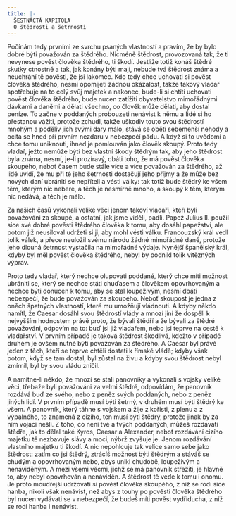 ```yaml
---
title: |-
  ŠESTNÁCTÁ KAPITOLA
  O štědrosti a šetrnosti
---
```


Počínám tedy prvními ze svrchu psaných vlastností a pravím, že by bylo dobré býti považován za štědrého. Nicméně štědrost, provozovaná tak, že ti nevynese pověst člověka štědrého, ti škodí. Jestliže totiž konáš štědré skutky ctnostně a tak, jak konány býti mají, nebude tvá štědrost známa a neuchrání tě pověsti, že jsi lakomec. Kdo tedy chce uchovati si pověst člověka štědrého, nesmí opomíjeti žádnou okázalost, takže takový vladař spotřebuje na to celý svůj majetek a nakonec, bude-li si chtíti uchovati pověst člověka štědrého, bude nucen zatížiti obyvatelstvo mimořádnými dávkami a daněmi a dělati všechno, co člověk může dělati, aby dostal peníze. To začne v poddaných probouzeti nenávist k němu a lidé si ho přestanou vážiti, protože zchudl, takže uškodiv touto svou štědrostí mnohým a poděliv jich svými dary málo, stává se obětí sebemenší nehody a ocitá se hned při prvním nezdaru v nebezpečí pádu. A když si to uvědomí a chce tomu uniknouti, ihned je pomlouván jako člověk skoupý. Proto tedy vladař, ježto nemůže býti bez vlastní škody štědrým tak, aby jeho štědrost byla známa, nesmí, je-li prozíravý, dbáti toho, že má pověst člověka skoupého, neboť časem bude stále více a více považován za štědrého, až lidé uvidí, že mu při té jeho šetrnosti dostačují jeho příjmy a že může bez nových daní ubrániti se nepříteli a vésti války: tak totiž bude štědrý ke všem těm, kterým nic nebere, a těch je nesmírně mnoho, a skoupý k těm, kterým nic nedává, a těch je málo.

Za našich časů vykonali veliké věci jenom takoví vladaři, kteří byli považováni za skoupé, a ostatní, jak jsme viděli, padli. Papež Julius II. použil sice své dobré pověsti štědrého člověka k tomu, aby dosáhl papežství, ale potom již neusiloval udržeti si ji, aby mohl vésti válku. Francouzský král vedl tolik válek, a přece neuložil svému národu žádné mimořádné daně, protože jeho dlouhá šetrnost vystačila na mimořádné výdaje. Nynější španělský král, kdyby byl měl pověst člověka štědrého, nebyl by podnikl tolik vítězných výprav.

Proto tedy vladař, který nechce olupovati poddané, který chce míti možnost ubrániti se, který se nechce státi chuďasem a člověkem opovrhovaným a nechce býti donucen k tomu, aby se stal loupeživým, nesmí dbáti nebezpečí, že bude považován za skoupého. Neboť skoupost je jedna z oněch špatných vlastností, které mu umožňují vládnouti. A kdyby někdo namítl, že Caesar dosáhl svou štědrostí vlády a mnozí jiní že dospěli k nejvyšším hodnostem právě proto, že bývali štědří a že bývali za štědré považováni, odpovím na to: buď jsi již vladařem, nebo jsi teprve na cestě k vladařství. V prvním případě je taková štědrost škodlivá, kdežto v případě druhém je ovšem nutné býti považován za štědrého. A Caesar byl právě jeden z těch, kteří se teprve chtěli dostati k římské vládě; kdyby však potom, když se tam dostal, byl zůstal na živu a kdyby svou štědrost nebyl zmírnil, byl by svou vládu zničil.

A namítne-li někdo, že mnozí se stali panovníky a vykonali s vojsky veliké věci, třebaže byli považováni za velmi štědré, odpovídám, že panovník rozdává buď ze svého, nebo z peněz svých poddaných, nebo z peněz jiných lidí. V prvním případě musí býti šetrný, v druhém musí býti štědrý ke všem. A panovník, který táhne s vojskem a žije z kořisti, z plenu a z výpalného, to znamená z cizího, ten musí býti štědrý, protože jinak by za ním vojáci nešli. Z toho, co není tvé a tvých poddaných, můžeš rozdávati štědře, jak to dělal také Kyros, Caesar a Alexander, neboť rozdávání cizího majetku tě nezbavuje slávy a moci, nýbrž zvyšuje je. Jenom rozdávání vlastního majetku ti škodí. A nic nepohlcuje tak velice samo sebe jako štědrost: zatím co jsi štědrý, ztrácíš možnost býti štědrým a stáváš se chudým a opovrhovaným nebo, abys unikl chudobě, loupeživým a nenáviděným. A mezi všemi věcmi, jichž se má panovník střežiti, je hlavně to, aby nebyl opovrhován a nenáviděn. A štědrost tě vede k tomu i onomu. Je proto moudřejší udržovati si pověst člověka skoupého, z níž se rodí sice hanba, nikoli však nenávist, než abys z touhy po pověsti člověka štědrého byl nucen vydávati se v nebezpečí, že budeš míti pověst vydřiducha, z níž se rodí hanba i nenávist.

